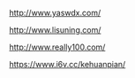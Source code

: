 

http://www.yaswdx.com/

http://www.lisuning.com/


http://www.really100.com/

https://www.i6v.cc/kehuanpian/


